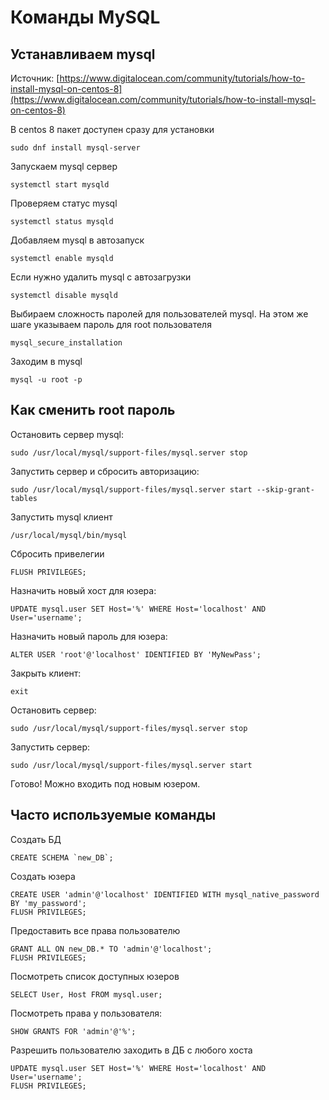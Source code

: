 # Команды MySQL

## Устанавливаем mysql

Источник:
[https://www.digitalocean.com/community/tutorials/how-to-install-mysql-on-centos-8](https://www.digitalocean.com/community/tutorials/how-to-install-mysql-on-centos-8)

В centos 8 пакет доступен сразу для установки
```
sudo dnf install mysql-server
```

Запускаем mysql сервер
```
systemctl start mysqld
```

Проверяем статус mysql
```
systemctl status mysqld
```

Добавляем mysql в автозапуск
```
systemctl enable mysqld
```

Если нужно удалить mysql с автозагрузки
```
systemctl disable mysqld
```

Выбираем сложность паролей для пользователей mysql. На этом же шаге указываем пароль для root пользователя
```
mysql_secure_installation
```

Заходим в mysql
```
mysql -u root -p
```
## Как сменить root пароль

Остановить сервер mysql:
```
sudo /usr/local/mysql/support-files/mysql.server stop
```

Запустить сервер и сбросить авторизацию:
```
sudo /usr/local/mysql/support-files/mysql.server start --skip-grant-tables
```

Запустить mysql клиент
```
/usr/local/mysql/bin/mysql
```

Сбросить привелегии
```
FLUSH PRIVILEGES;
```

Назначить новый хост для юзера:
```
UPDATE mysql.user SET Host='%' WHERE Host='localhost' AND User='username';
```

Назначить новый пароль для юзера:
```
ALTER USER 'root'@'localhost' IDENTIFIED BY 'MyNewPass';
```

Закрыть клиент:
```
exit
```

Остановить сервер:
```
sudo /usr/local/mysql/support-files/mysql.server stop
```

Запустить сервер:
```
sudo /usr/local/mysql/support-files/mysql.server start
```

Готово! Можно входить под новым юзером.

## Часто используемые команды
Создать БД
```
CREATE SCHEMA `new_DB`;
```

Создать юзера
```
CREATE USER 'admin'@'localhost' IDENTIFIED WITH mysql_native_password BY 'my_password';
FLUSH PRIVILEGES;
```

Предоставить все права пользователю
```
GRANT ALL ON new_DB.* TO 'admin'@'localhost';
FLUSH PRIVILEGES;
```

Посмотреть список доступных юзеров
```
SELECT User, Host FROM mysql.user;
```

Посмотреть права у пользователя:
```
SHOW GRANTS FOR 'admin'@'%';
```

Разрешить пользователю заходить в ДБ с любого хоста
```
UPDATE mysql.user SET Host='%' WHERE Host='localhost' AND User='username';
FLUSH PRIVILEGES;
```










